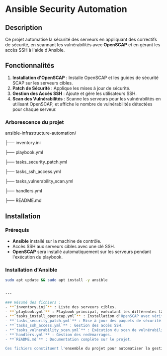 # Ansible Security Automation

## Description
Ce projet automatise la sécurité des serveurs en appliquant des correctifs de sécurité, en scannant les vulnérabilités avec **OpenSCAP** et en gérant les accès SSH à l'aide d'Ansible.

## Fonctionnalités
1. **Installation d'OpenSCAP** : Installe OpenSCAP et les guides de sécurité SCAP sur les serveurs cibles.
2. **Patch de Sécurité** : Applique les mises à jour de sécurité.
3. **Gestion des Accès SSH** : Ajoute et gère les utilisateurs SSH.
4. **Scan des Vulnérabilités** : Scanne les serveurs pour les vulnérabilités en utilisant OpenSCAP, et affiche le nombre de vulnérabilités détectées pour chaque serveur.

### Arborescence du projet

ansible-infrastructure-automation/

├── inventory.ini 

├── playbook.yml 

├── tasks_security_patch.yml 

├── tasks_ssh_access.yml

├── tasks_vulnerability_scan.yml 

├── handlers.yml 

├── README.md


## Installation

### Prérequis
- **Ansible** installé sur la machine de contrôle.
- Accès SSH aux serveurs cibles avec une clé SSH.
- **OpenSCAP** sera installé automatiquement sur les serveurs pendant l'exécution du playbook.

### Installation d'Ansible
```bash
sudo apt update && sudo apt install -y ansible


---

### Résumé des fichiers :
- **`inventory.ini`** : Liste des serveurs cibles.
- **`playbook.yml`** : Playbook principal, exécutant les différentes tâches.
- **`tasks_install_openscap.yml`** : Installation d'OpenSCAP avec vérification préalable.
- **`tasks_security_patch.yml`** : Mise à jour des paquets de sécurité.
- **`tasks_ssh_access.yml`** : Gestion des accès SSH.
- **`tasks_vulnerability_scan.yml`** : Exécution du scan de vulnérabilités et comptage des vulnérabilités.
- **`handlers.yml`** : Gestion des redémarrages.
- **`README.md`** : Documentation complète sur le projet.

Ces fichiers constituent l'ensemble du projet pour automatiser la gestion de la sécurité avec Ansible, OpenSCAP et les mises à jour de sécurité. Si tu as d'autres questions ou demandes, n'hésite pas à me le faire savoir ! 😊

